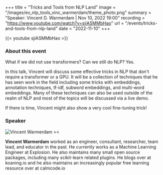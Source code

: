 +++
title = "Tricks and Tools from NLP Land"
image = "/images/ev_nlp_tools_vinc_warmerdam/theme_photo.png"
summary = "Speaker: Vincent D. Warmerdam | Nov 10, 2022 19:00"
recording = "https://www.youtube.com/watch?v=sjiASMMbHao"
url = "/events/tricks-and-tools-from-nlp-land"
date = "2022-11-10"
+++

<!--more-->

<!-- ![Tricks and Tools from NLP Land ><](/images/tricks-and-tools-from-nlp-land.png) -->

{{< youtube sjiASMMbHao >}}

### About this event

What if we did not use transformers? Can we still do NLP? Yes. 

In this talk, Vincent will discuss some effective tricks in NLP that don't require a transformer or a GPU. It will be a collection of techniques that he has seen work in the field including some tricks with embeddings, annotation techniques, tf-idf, subword embeddings, and multi-word embeddings. Many of these techniques can also be used outside of the realm of NLP and most of the topics will be discussed via a live demo. 

If there is time, Vincent might also show a very cool fine-tuning trick!

### Speaker

![Vincent Warmerdam ><](/images/vincent-warmerdam.jpg)

**Vincent Warmerdam** worked as an engineer, consultant, researcher, team lead, and educator in the past. He currently works as a Machine Learning Engineer at Explosion. He also maintains many small open source packages, including many scikit-learn related plugins. He blogs over at koaning.io and he also maintains an increasingly popular free learning resource over at calmcode.io